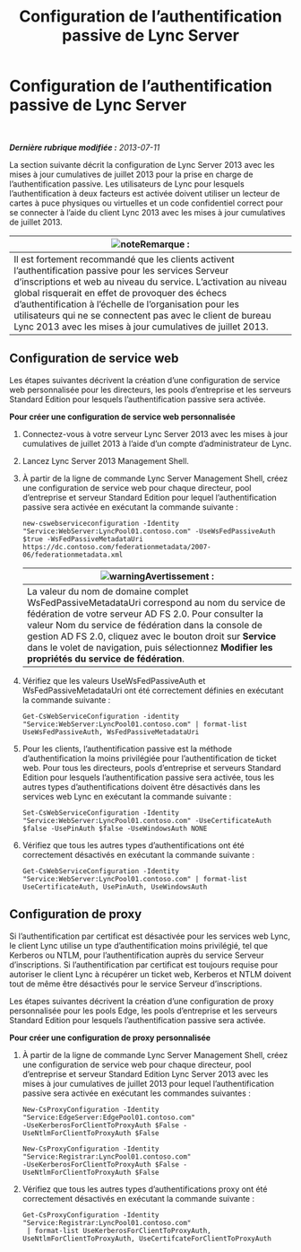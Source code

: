 ﻿---
title: Configuration de l’authentification passive de Lync Server
TOCTitle: Configuration de l’authentification passive de Lync Server
ms:assetid: 9a904b8d-9fce-4abf-be73-5c8e48cfb53a
ms:mtpsurl: https://technet.microsoft.com/fr-fr/library/Dn308569(v=OCS.15)
ms:contentKeyID: 56269635
ms.date: 05/20/2016
mtps_version: v=OCS.15
ms.translationtype: HT
---

# Configuration de l’authentification passive de Lync Server

 

_**Dernière rubrique modifiée :** 2013-07-11_

La section suivante décrit la configuration de Lync Server 2013 avec les mises à jour cumulatives de juillet 2013 pour la prise en charge de l’authentification passive. Les utilisateurs de Lync pour lesquels l’authentification à deux facteurs est activée doivent utiliser un lecteur de cartes à puce physiques ou virtuelles et un code confidentiel correct pour se connecter à l’aide du client Lync 2013 avec les mises à jour cumulatives de juillet 2013.

<table>
<thead>
<tr class="header">
<th><img src="images/Gg398920.note(OCS.15).gif" title="note" alt="note" />Remarque :</th>
</tr>
</thead>
<tbody>
<tr class="odd">
<td>Il est fortement recommandé que les clients activent l’authentification passive pour les services Serveur d’inscriptions et web au niveau du service. L’activation au niveau global risquerait en effet de provoquer des échecs d’authentification à l’échelle de l’organisation pour les utilisateurs qui ne se connectent pas avec le client de bureau Lync 2013 avec les mises à jour cumulatives de juillet 2013.</td>
</tr>
</tbody>
</table>


## Configuration de service web

Les étapes suivantes décrivent la création d’une configuration de service web personnalisée pour les directeurs, les pools d’entreprise et les serveurs Standard Edition pour lesquels l’authentification passive sera activée.

**Pour créer une configuration de service web personnalisée**

1.  Connectez-vous à votre serveur Lync Server 2013 avec les mises à jour cumulatives de juillet 2013 à l’aide d’un compte d’administrateur de Lync.

2.  Lancez Lync Server 2013 Management Shell.

3.  À partir de la ligne de commande Lync Server Management Shell, créez une configuration de service web pour chaque directeur, pool d’entreprise et serveur Standard Edition pour lequel l’authentification passive sera activée en exécutant la commande suivante :
    
        new-cswebserviceconfiguration -Identity "Service:WebServer:LyncPool01.contoso.com" -UseWsFedPassiveAuth $true -WsFedPassiveMetadataUri https://dc.contoso.com/federationmetadata/2007-06/federationmetadata.xml
    
    <table>
    <thead>
    <tr class="header">
    <th><img src="images/Gg412910.warning(OCS.15).gif" title="warning" alt="warning" />Avertissement :</th>
    </tr>
    </thead>
    <tbody>
    <tr class="odd">
    <td>La valeur du nom de domaine complet WsFedPassiveMetadataUri correspond au nom du service de fédération de votre serveur AD FS 2.0. Pour consulter la valeur Nom du service de fédération dans la console de gestion AD FS 2.0, cliquez avec le bouton droit sur <strong>Service</strong> dans le volet de navigation, puis sélectionnez <strong>Modifier les propriétés du service de fédération</strong>.</td>
    </tr>
    </tbody>
    </table>


4.  Vérifiez que les valeurs UseWsFedPassiveAuth et WsFedPassiveMetadataUri ont été correctement définies en exécutant la commande suivante :
    
        Get-CsWebServiceConfiguration -identity "Service:WebServer:LyncPool01.contoso.com" | format-list UseWsFedPassiveAuth, WsFedPassiveMetadataUri

5.  Pour les clients, l’authentification passive est la méthode d’authentification la moins privilégiée pour l’authentification de ticket web. Pour tous les directeurs, pools d’entreprise et serveurs Standard Edition pour lesquels l’authentification passive sera activée, tous les autres types d’authentifications doivent être désactivés dans les services web Lync en exécutant la commande suivante :
    
        Set-CsWebServiceConfiguration -Identity "Service:WebServer:LyncPool01.contoso.com" -UseCertificateAuth $false -UsePinAuth $false -UseWindowsAuth NONE

6.  Vérifiez que tous les autres types d’authentifications ont été correctement désactivés en exécutant la commande suivante :
    
        Get-CsWebServiceConfiguration -Identity "Service:WebServer:LyncPool01.contoso.com" | format-list UseCertificateAuth, UsePinAuth, UseWindowsAuth

## Configuration de proxy

Si l’authentification par certificat est désactivée pour les services web Lync, le client Lync utilise un type d’authentification moins privilégié, tel que Kerberos ou NTLM, pour l’authentification auprès du service Serveur d’inscriptions. Si l’authentification par certificat est toujours requise pour autoriser le client Lync à récupérer un ticket web, Kerberos et NTLM doivent tout de même être désactivés pour le service Serveur d’inscriptions.

Les étapes suivantes décrivent la création d’une configuration de proxy personnalisée pour les pools Edge, les pools d’entreprise et les serveurs Standard Edition pour lesquels l’authentification passive sera activée.

**Pour créer une configuration de proxy personnalisée**

1.  À partir de la ligne de commande Lync Server Management Shell, créez une configuration de service web pour chaque directeur, pool d’entreprise et serveur Standard Edition Lync Server 2013 avec les mises à jour cumulatives de juillet 2013 pour lequel l’authentification passive sera activée en exécutant les commandes suivantes :
    
    ```
    New-CsProxyConfiguration -Identity "Service:EdgeServer:EdgePool01.contoso.com" 
    -UseKerberosForClientToProxyAuth $False -UseNtlmForClientToProxyAuth $False
    ```
    ```
    New-CsProxyConfiguration -Identity "Service:Registrar:LyncPool01.contoso.com" 
    -UseKerberosForClientToProxyAuth $False -UseNtlmForClientToProxyAuth $False
    ```

2.  Vérifiez que tous les autres types d’authentifications proxy ont été correctement désactivés en exécutant la commande suivante :
    
        Get-CsProxyConfiguration -Identity "Service:Registrar:LyncPool01.contoso.com"
         | format-list UseKerberosForClientToProxyAuth, UseNtlmForClientToProxyAuth, UseCertifcateForClientToProxyAuth

